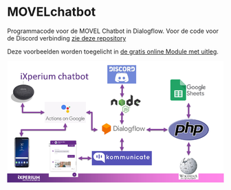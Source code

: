 # MOVELchatbot
Programmacode voor de MOVEL Chatbot in Dialogflow.
Voor de code voor de Discord verbinding [zie deze repository](https://github.com/PiAir/dialogflow-to-discord)

Deze voorbeelden worden toegelicht in [de gratis online Module met uitleg](https://dialogflow.gosoftonline.com/verdieping/).

![architectuurafbeelding](https://github.com/PiAir/MOVELchatbot/blob/main/resources/Overzichtsafbeelding.png?raw=true)
